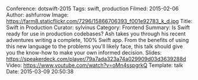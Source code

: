 Conference: dotswift-2015
Tags: swift, production
Filmed: 2015-02-06
Author: ashfurrow
Image: https://farm8.staticflickr.com/7296/15866706393_f001e92783_k_d.jpg
Title: Swift in Production
Curator: sylvinus
Category: Frontend
Summary: Is Swift ready for use in production codebases? Ash takes you through his recent adventures writing a complete, 100% Swift app. From the benefits of using this new language to the problems you'll likely face, this talk should give you the know-how to make your own informed decision.
Slides: https://speakerdeck.com/player/79a7ada323a74a029909d03d3639288d
Video: https://www.youtube.com/watch?v=oMn4sspgrkQ
Template: talk
Date: 2015-03-09 20:50:38